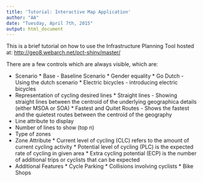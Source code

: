 ```yaml
---
title: 'Tutorial: Interactive Map Application'
author: "AA"
date: "Tuesday, April 7th, 2015"
output: html_document
---
```


This is a brief tutorial on how to use the Infrastructure Planning Tool hosted at:
http://geo8.webarch.net/pct-shiny/master/

There are a few controls which are always visible, which are:

* Scenario
      * Base - Baseline Scenario
      * Gender equality
      * Go Dutch - Using the dutch scenario
      * Electric bicycles - introducing electric bicycles
* Representation of cycling desired lines
      * Straight lines - Showing straight lines between the centroid of the underlying geographica details (either MSOA or SOA)
      * Fastest and Quitet Routes - Shows the fastest and the quietest routes between the centroid of the geography
* Line attribute to display
* Number of lines to show (top n)
* Type of zones
* Zone Attribute
      * Current level of cycling (CLC) refers to the amount of current cycling activity
      * Potential level of cycling (PLC) is the expected rate of cycling in given area
      * Extra cycling potential (ECP) is the number of additional trips or cyclists that can be expected
* Additional Features
      * Cycle Parking
      * Collisions involving cyclists
      * Bike Shops    
